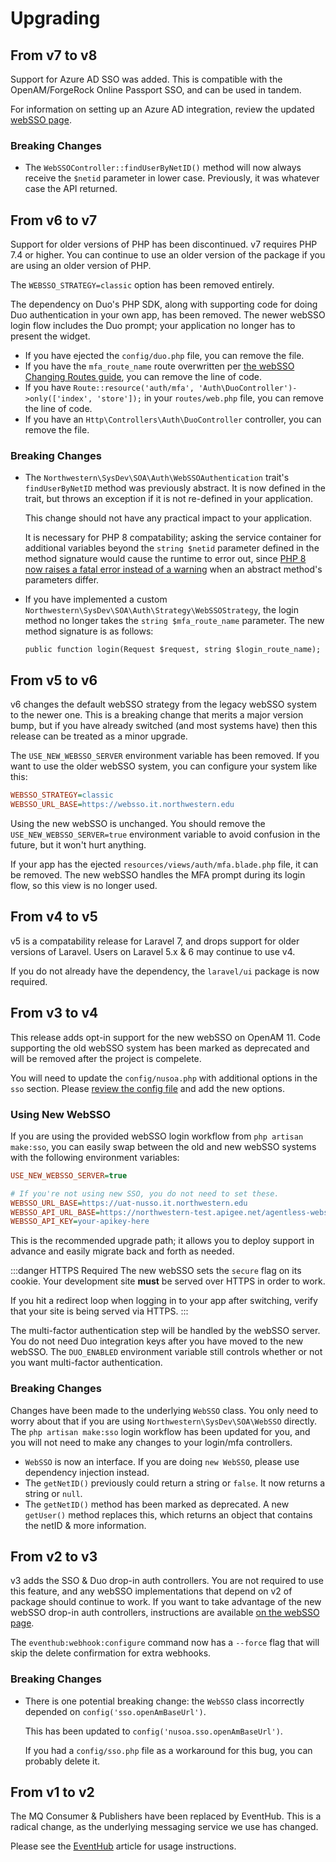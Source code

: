 # Upgrading

## From v7 to v8
Support for Azure AD SSO was added. This is compatible with the OpenAM/ForgeRock Online Passport SSO, and can be used in tandem.

For information on setting up an Azure AD integration, review the updated [webSSO page](./websso.md).

### Breaking Changes
- The `WebSSOController::findUserByNetID()` method will now always receive the `$netid` parameter in lower case. Previously, it was whatever case the API returned.

## From v6 to v7
Support for older versions of PHP has been discontinued. v7 requires PHP 7.4 or higher. You can continue to use an older version of the package if you are using an older version of PHP.

The `WEBSSO_STRATEGY=classic` option has been removed entirely. 

The dependency on Duo's PHP SDK, along with supporting code for doing Duo authentication in your own app, has been removed. The newer webSSO login flow includes the Duo prompt; your application no longer has to present the widget.

- If you have ejected the `config/duo.php` file, you can remove the file. 
- If you have the `mfa_route_name` route overwritten per [the webSSO Changing Routes guide](websso.md#changing-routes), you can remove the line of code. 
- If you have `Route::resource('auth/mfa', 'Auth\DuoController')->only(['index', 'store']);` in your `routes/web.php` file, you can remove the line of code.
- If you have an `Http\Controllers\Auth\DuoController` controller, you can remove the file.

### Breaking Changes
- The `Northwestern\SysDev\SOA\Auth\WebSSOAuthentication` trait's `findUserByNetID` method was previously abstract. It is now defined in the trait, but throws an exception if it is not re-defined in your application.

  This change should not have any practical impact to your application. 
  
  It is necessary for PHP 8 compatability; asking the service container for additional variables beyond the `string $netid` parameter defined in the method signature would cause the runtime to error out, since [PHP 8 now raises a fatal error instead of a warning](https://php.watch/versions/8.0/lsp-errors#lsp) when an abstract method's parameters differ.

- If you have implemented a custom `Northwestern\SysDev\SOA\Auth\Strategy\WebSSOStrategy`, the login method no longer takes the `string $mfa_route_name` parameter. The new method signature is as follows:

  `public function login(Request $request, string $login_route_name);`

## From v5 to v6
v6 changes the default webSSO strategy from the legacy webSSO system to the newer one. This is a breaking change that merits a major version bump, but if you have already switched (and most systems have) then this release can be treated as a minor upgrade.

The `USE_NEW_WEBSSO_SERVER` environment variable has been removed. If you want to use the older webSSO system, you can configure your system like this:

```ini
WEBSSO_STRATEGY=classic
WEBSSO_URL_BASE=https://websso.it.northwestern.edu
```

Using the new webSSO is unchanged. You should remove the `USE_NEW_WEBSSO_SERVER=true` environment variable to avoid confusion in the future, but it won't hurt anything.

If your app has the ejected `resources/views/auth/mfa.blade.php` file, it can be removed. The new webSSO handles the MFA prompt during its login flow, so this view is no longer used.

## From v4 to v5
v5 is a compatability release for Laravel 7, and drops support for older versions of Laravel. Users on Laravel 5.x & 6 may continue to use v4.

If you do not already have the dependency, the `laravel/ui` package is now required.

## From v3 to v4
This release adds opt-in support for the new webSSO on OpenAM 11. Code supporting the old webSSO system has been marked as deprecated and will be removed after the project is compelete.

You will need to update the `config/nusoa.php` with additional options in the `sso` section. Please [review the config file](https://github.com/NIT-Administrative-Systems/SysDev-laravel-soa/blob/master/config/nusoa.php) and add the new options.

### Using New WebSSO
If you are using the provided webSSO login workflow from `php artisan make:sso`, you can easily swap between the old and new webSSO systems with the following environment variables:

```ini
USE_NEW_WEBSSO_SERVER=true

# If you're not using new SSO, you do not need to set these.
WEBSSO_URL_BASE=https://uat-nusso.it.northwestern.edu
WEBSSO_API_URL_BASE=https://northwestern-test.apigee.net/agentless-websso
WEBSSO_API_KEY=your-apikey-here
```

This is the recommended upgrade path; it allows you to deploy support in advance and easily migrate back and forth as needed.

:::danger HTTPS Required
The new webSSO sets the `secure` flag on its cookie. Your development site **must** be served over HTTPS in order to work.

If you hit a redirect loop when logging in to your app after switching, verify that your site is being served via HTTPS.
:::

The multi-factor authentication step will be handled by the webSSO server. You do not need Duo integration keys after you have moved to the new webSSO. The `DUO_ENABLED` environment variable still controls whether or not you want multi-factor authentication.

### Breaking Changes
Changes have been made to the underlying `WebSSO` class. You only need to worry about that if you are using `Northwestern\SysDev\SOA\WebSSO` directly. The `php artisan make:sso` login workflow has been updated for you, and you will not need to make any changes to your login/mfa controllers.

- `WebSSO` is now an interface. If you are doing `new WebSSO`, please use dependency injection instead.
- The `getNetID()` previously could return a string or `false`. It now returns a string or `null`.
- The `getNetID()` method has been marked as deprecated. A new `getUser()` method replaces this, which returns an object that contains the netID & more information.

## From v2 to v3
v3 adds the SSO & Duo drop-in auth controllers. You are not required to use this feature, and any webSSO implementations that depend on v2 of package should continue to work. If you want to take advantage of the new webSSO drop-in auth controllers, instructions are available [on the webSSO page](./websso).

The `eventhub:webhook:configure` command now has a `--force` flag that will skip the delete confirmation for extra webhooks.

### Breaking Changes
- There is one potential breaking change: the `WebSSO` class incorrectly depended on `config('sso.openAmBaseUrl')`. 

  This has been updated to `config('nusoa.sso.openAmBaseUrl')`.

  If you had a `config/sso.php` file as a workaround for this bug, you can probably delete it.

## From v1 to v2
The MQ Consumer & Publishers have been replaced by EventHub. This is a radical change, as the underlying messaging service we use has changed. 

Please see the [EventHub](./eventhub) article for usage instructions.